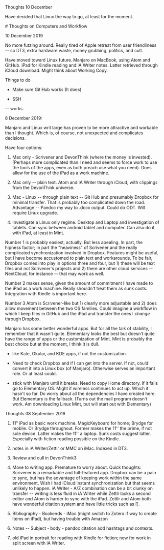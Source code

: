 
Thoughts 10 December

Have decided that Linux the way to go, at least for the moment.

﻿# Thoughts on Computers and Workflow

10 December 2019

No more futzing around. Really tired of Apple retreat from user friendliness -- so DT3, extra hardware waste, money grubbing, politics, and cult.

Have moved toward Linux future. Manjaro on MacBook, using Atom and GitHub. iPad for Kindle reading and iA Writer notes. Latter retrieved through iCloud download. Might think about Working Copy.

Things to do
* Make sure Git Hub works (It does)

* SSH -- works. 

8 December 2019:

Manjaro and Linux writ large has proven to be more attractive and workable than I thought. Which is, of course, not unexpected and complicates decisions.

Have four options:

1. Mac only - Scrivener and DevonThink (where the money is invested). [Perhaps more complicated than I need and seems to force work to use the tools of the apps, even as both preach use what you need). Does allow for the use of the iPad as a work machine.

2. Mac only -- plain text. Atom and iA Writer through iCloud, with clippings from the DevonThink universe.

3. Mac - Linux -- through plain text -- Git Hub and presumably Dropbox for minimal transfer. That is probably too complicated down the road. Advantage -- Pandoc my way to .docx output. Could do ODT. Will require Linux upgrade.

4. Investigate a Linux only regime. Desktop and Laptop and investigation of tablets. Can sync between android tablet and computer. Can also do it with iPad, at least in Mint.

Number 1 is probably easiest, actually. But less apealing. In part, the hipness factor; in part the "heaviness" of Scrivener and the really complicated synchronization involved in Dropbox. Features might be useful, but I have become accustomed to plain text and workarounds. To be fair, Dropbox comes into play in options three and four, but 1) these will be text files and not Scrivener's projects and 2) there are other cloud services -- NextCloud, for instance -- that may work as well.

Number 2 makes sense, given the amount of commitment I have made to the iPad as a work machine. Really shouldn't treat them as sunk costs. Integration with Kindle is important here.

Number 3 Atom is Scrivener-like but 1) clearly more adjustable and 2) does allow movement between the two OS families. Could imagine a workflow in which I keep files in GitHub and the iPad and transfer the ones I *change* through Dropbox.

Manjaro has some better wonderful apps. But for all the talk of stability, I remember that it wasn't quite. Elementary looks the best but doesn't quite have the range of apps or the customization of Mint. Mint is probably the best choice but at the moment, I think it is dull.

* like Kate, Okular, and KDE apps, if not the customization.

* Need to check Dropbox and if I can get into the server. If not, could convert it into a Linux box (of Manjaro). Otherwise serves an important role. Or at least could.

* stick with Manjaro until it breaks. Need to copy Home directory. If it fails go to Elementary OS. Might if wireless continues to act up. Which it hasn't so far. Do worry about all the dependencies I have created here. But Elementary is the fallback. (Turns out the mail program doesn't work. Am downloading Linux Mint, but will start out with Elementary)

Thoughts 08 September 2019

1. 11” iPad as basic work machine. MagicKeyboard for home; Brydge for mobile. Or Brydge throughout. Former makes the 11'' the prime, if not sole device. Latter makes the 11'' a laptop. Sunk costs suggest latter. Especially with fiction reading possible on the Kindle.

2. notes in iA Writer/Zettlr or MMC on iMac. Indexed in DT3.

3. Review and cull in DevonThink3

4. Move to writing app. Premature to worry about. Quick thoughts: Scrivener is a remarkable and full-featured app. Dropbox can be a pain to sync, but has the advantage of keeping work within the same environment. Wish I had iCloud instant synchronization but that seems unlikely to happen. iA Writer - A/Z combination can be a bit clunky on transfer -- writing is less fluid in iA Writer while Zettlr lacks a second editor and Atom is harder to sync with the iPad. Zettlr and Atom both have wonderful citation system and have little tricks such as [].

6. Bibliography - Bookends - iMac (might switch to Zotero if way to create items on iPad), but having trouble with Amazon

7. Notes -- Subject - body - pandoc citation add hashtags and contexts.

8. old iPad in portrait for reading with Kindle for fiction; new for work in split screen with iA Writer.
